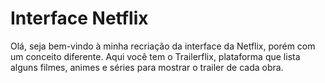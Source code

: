 # Interface Netflix

Olá, seja bem-vindo à minha recriação da interface da Netflix, porém com um conceito diferente. Aqui você tem o Trailerflix, plataforma que lista alguns filmes, animes e séries para mostrar o trailer de cada obra.